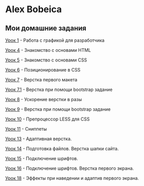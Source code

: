 

# Alex Bobeica
## Мои домашние задания

[Урок 1](https://alexxx-eng.github.io/lesson_1/ "Моя Готовая Домашка") - Работа с графикой для разработчика

[Урок 4](https://alexxx-eng.github.io/lesson_2/ "Моя Готовая Домашка") - Знакомство с основами HTML

[Урок 5](https://alexxx-eng.github.io/lesson_3/ "Моя Готовая Домашка") - Знакомство с основами CSS

[Урок 6](https://alexxx-eng.github.io/lesson_4/ "Моя Готовая Домашка") - Позиционирование в CSS

[Урок 7](https://alexxx-eng.github.io/lesson_5/ "Моя Готовая Домашка") - Верстка первого макета

[Урок 7.1](https://alexxx-eng.github.io/lesson_10/ "Моя Готовая Домашка") - Верстка при помощи bootstrap задание

[Урок 8](https://alexxx-eng.github.io/lesson_6/ "Моя Готовая Домашка") - Ускорение верстки в разы

[Урок 9](https://alexxx-eng.github.io/lesson_7/ "Моя Готовая Домашка") - Верстка при помощи bootstrap задание

[Урок 10](https://alexxx-eng.github.io/lesson_8/ "Моя Готовая Домашка") - Препроцессор LESS для CSS

[Урок 11](https://alexxx-eng.github.io/lesson_9/ "Моя Готовая Домашка") - Сниппеты

[Урок 13](https://alexxx-eng.github.io/lesson_13/ "Моя Готовая Домашка") - Адаптивная верстка.

[Урок 14](https://alexxx-eng.github.io/lesson_14/ "Моя Готовая Домашка") - Подготовка файлов. Верстка шапки сайта.

[Урок 15](https://alexxx-eng.github.io/lesson_15/ "Моя Готовая Домашка") - Подключение шрифтов.

[Урок 16](https://alexxx-eng.github.io/lesson_16/ "Моя Готовая Домашка") - Подключение шрифтов. Верстка первого экрана.

[Урок 18](https://alexxx-eng.github.io/lesson_18/ "Моя Готовая Домашка") - Эффекты при наведении и адаптив первого экрана.

